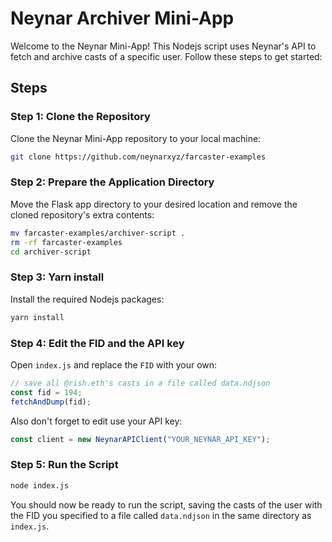# Neynar Archiver Mini-App

Welcome to the Neynar Mini-App! This Nodejs script uses Neynar's API to fetch and archive casts of a specific user. Follow these steps to get started:

## Steps

### Step 1: Clone the Repository

Clone the Neynar Mini-App repository to your local machine:

```sh
git clone https://github.com/neynarxyz/farcaster-examples
```

### Step 2: Prepare the Application Directory

Move the Flask app directory to your desired location and remove the cloned repository's extra contents:

```sh
mv farcaster-examples/archiver-script .
rm -rf farcaster-examples
cd archiver-script
```

### Step 3: Yarn install

Install the required Nodejs packages:

```sh
yarn install
```

### Step 4: Edit the FID and the API key

Open `index.js` and replace the `FID` with your own:

```javascript
// save all @rish.eth's casts in a file called data.ndjson
const fid = 194;
fetchAndDump(fid);
```

Also don't forget to edit use your API key:

```javascript
const client = new NeynarAPIClient("YOUR_NEYNAR_API_KEY");
```

### Step 5: Run the Script

```sh
node index.js
```

You should now be ready to run the script, saving the casts of the user with the FID you specified to a file called `data.ndjson` in the same directory as `index.js`.
